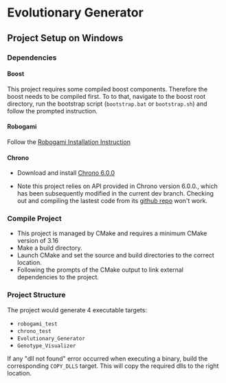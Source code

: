 # Evolutionary Generator

## Project Setup on Windows
### Dependencies

#### Boost
This project requires some compiled boost components. Therefore the boost needs
to be compiled first. To to that, navigate to the boost root
directory, run the bootstrap script (`bootstrap.bat` or `bootstrap.sh`) and follow
the prompted instruction.

#### Robogami
Follow the [Robogami Installation Instruction](./Robogami/Backend/readme.md)

#### Chrono
* Download and install [Chrono 6.0.0](https://github.com/projectchrono/chrono/releases/tag/6.0.0)

* Note this project relies on API provided in Chrono version 6.0.0., which has
    been subsequently modified in the current dev branch. Checking out and
    compiling the lastest code from its [github repo](https://github.com/projectchrono/chrono)
    won't work.

<!-- * Clone the Project Chrono [repo](https://github.com/projectchrono/chrono.git) -->
<!-- * Follow [these instructions](http://api.projectchrono.org/tutorial_install_chrono.html) to compile the project -->
<!-- * You could either choose to install Chrono to the installation directory, or simply leave Chrono in the build directory. The choice here would affect `Chrono_DIR` which would be used later. -->

### Compile Project
* This project is managed by CMake and requires a minimum CMake version of 3.16
* Make a build directory.
* Launch CMake and set the source and build directories to the correct location.
* Following the prompts of the CMake output to link external dependencies to the project.

### Project Structure
The project would generate 4 executable targets:
* `robogami_test`
* `chrono_test`
* `Evolutionary_Generator`
* `Genotype_Visualizer`

If any "dll not found" error occurred when executing a binary, build the corresponding `COPY_DLLS` target. This will copy the required dlls to the right location.
